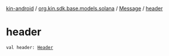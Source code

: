 [kin-android](../../index.md) / [org.kin.sdk.base.models.solana](../index.md) / [Message](index.md) / [header](./header.md)

# header

`val header: `[`Header`](../-header/index.md)